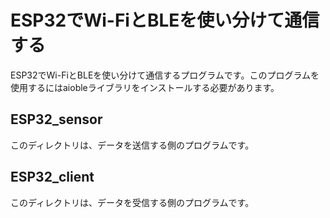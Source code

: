 # ESP32でWi-FiとBLEを使い分けて通信する
ESP32でWi-FiとBLEを使い分けて通信するプログラムです。このプログラムを使用するにはaiobleライブラリをインストールする必要があります。
## ESP32_sensor
このディレクトリは、データを送信する側のプログラムです。
## ESP32_client
このディレクトリは、データを受信する側のプログラムです。
